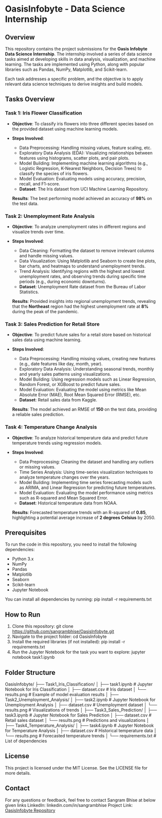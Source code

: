 # OasisInfobyte - Data Science Internship

## Overview
This repository contains the project submissions for the **Oasis Infobyte Data Science Internship**. The internship involved a series of data science tasks aimed at developing skills in data analysis, visualization, and machine learning. The tasks are implemented using Python, along with popular libraries such as Pandas, NumPy, Matplotlib, and Scikit-learn.

Each task addresses a specific problem, and the objective is to apply relevant data science techniques to derive insights and build models.

## Tasks Overview

### Task 1: Iris Flower Classification
- **Objective**: To classify iris flowers into three different species based on the provided dataset using machine learning models.
- **Steps Involved**:
  - Data Preprocessing: Handling missing values, feature scaling, etc.
  - Exploratory Data Analysis (EDA): Visualizing relationships between features using histograms, scatter plots, and pair plots.
  - Model Building: Implementing machine learning algorithms (e.g., Logistic Regression, K-Nearest Neighbors, Decision Trees) to classify the species of iris flowers.
  - Model Evaluation: Evaluating models using accuracy, precision, recall, and F1-score.
  - **Dataset**: The Iris dataset from UCI Machine Learning Repository.
  
  **Results**: The best performing model achieved an accuracy of **98%** on the test data.

### Task 2: Unemployment Rate Analysis
- **Objective**: To analyze unemployment rates in different regions and visualize trends over time.
- **Steps Involved**:
  - Data Cleaning: Formatting the dataset to remove irrelevant columns and handle missing values.
  - Data Visualization: Using Matplotlib and Seaborn to create line plots, bar charts, and heatmaps to understand unemployment trends.
  - Trend Analysis: Identifying regions with the highest and lowest unemployment rates, and observing trends during specific time periods (e.g., during economic downturns).
  - **Dataset**: Unemployment Rate dataset from the Bureau of Labor Statistics.
  
  **Results**: Provided insights into regional unemployment trends, revealing that the **Northeast** region had the highest unemployment rate at **8%** during the peak of the pandemic.

### Task 3: Sales Prediction for Retail Store
- **Objective**: To predict future sales for a retail store based on historical sales data using machine learning.
- **Steps Involved**:
  - Data Preprocessing: Handling missing values, creating new features (e.g., date features like day, month, year).
  - Exploratory Data Analysis: Understanding seasonal trends, monthly and yearly sales patterns using visualizations.
  - Model Building: Using regression models such as Linear Regression, Random Forest, or XGBoost to predict future sales.
  - Model Evaluation: Evaluating the model using metrics like Mean Absolute Error (MAE), Root Mean Squared Error (RMSE), etc.
  - **Dataset**: Retail sales data from Kaggle.
  
  **Results**: The model achieved an RMSE of **150** on the test data, providing a reliable sales prediction.

### Task 4: Temperature Change Analysis
- **Objective**: To analyze historical temperature data and predict future temperature trends using regression models.
- **Steps Involved**:
  - Data Preprocessing: Cleaning the dataset and handling any outliers or missing values.
  - Time Series Analysis: Using time-series visualization techniques to analyze temperature changes over the years.
  - Model Building: Implementing time series forecasting models such as ARIMA, and Linear Regression for predicting future temperatures.
  - Model Evaluation: Evaluating the model performance using metrics such as R-squared and Mean Squared Error.
  - **Dataset**: Historical temperature data from NOAA.
  
  **Results**: Forecasted temperature trends with an R-squared of **0.85**, highlighting a potential average increase of **2 degrees Celsius** by 2050.

## Prerequisites
To run the code in this repository, you need to install the following dependencies:

- Python 3.x
- NumPy
- Pandas
- Matplotlib
- Seaborn
- Scikit-learn
- Jupyter Notebook

You can install all dependencies by running:
pip install -r requirements.txt

## How to Run
1. Clone this repository:
git clone https://github.com/sangrambhise/OasisInfobyte.git
2. Navigate to the project folder:
cd OasisInfobyte
3. Install the required libraries (if not installed):
pip install -r requirements.txt
4. Run the Jupyter Notebook for the task you want to explore:
jupyter notebook task1.ipynb

## Folder Structure
OasisInfobyte/
├── Task1_Iris_Classification/
│   ├── task1.ipynb        # Jupyter Notebook for Iris Classification
│   ├── dataset.csv        # Iris dataset
│   └── results.png        # Example of model evaluation results
│
├── Task2_Unemployment_Analysis/
│   ├── task2.ipynb        # Jupyter Notebook for Unemployment Analysis
│   ├── dataset.csv        # Unemployment dataset
│   └── results.png        # Visualizations of trends
│
├── Task3_Sales_Prediction/
│   ├── task3.ipynb        # Jupyter Notebook for Sales Prediction
│   ├── dataset.csv        # Retail sales dataset
│   └── results.png        # Predictions and visualizations
│
├── Task4_Temperature_Analysis/
│   ├── task4.ipynb        # Jupyter Notebook for Temperature Analysis
│   ├── dataset.csv        # Historical temperature data
│   └── results.png        # Forecasted temperature trends
│
└── requirements.txt       # List of dependencies

## License
This project is licensed under the MIT License. See the LICENSE file for more details.

## Contact
For any questions or feedback, feel free to contact Sangram Bhise at below given links
LinkedIn: linkedin.com/in/sangrambhise
Project Link: [OasisInfobyte Repository](https://github.com/sangrambhise/Weather-Website)
